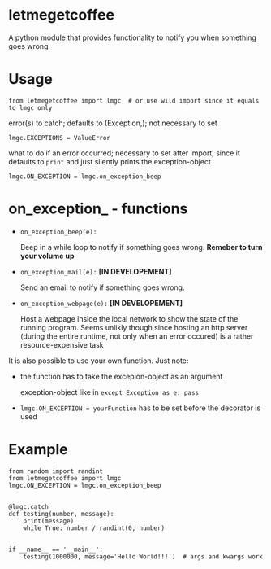 # letmegetcoffee
A python module that provides functionality to notify you when something
goes wrong

# Usage

    from letmegetcoffee import lmgc  # or use wild import since it equals to lmgc only

error(s) to catch; defaults to (Exception,); not necessary to set

    lmgc.EXCEPTIONS = ValueError

what to do if an error occurred; necessary to set after import, since it
defaults to `print` and just silently prints the exception-object

    lmgc.ON_EXCEPTION = lmgc.on_exception_beep

# on_exception_ - functions

- ```on_exception_beep(e):```

     Beep in a while loop to notify if something goes wrong.
     **Remeber to turn your volume up**

- ```on_exception_mail(e):``` **[IN DEVELOPEMENT]**

    Send an email to notify if something goes wrong.

- ```on_exception_webpage(e):```  **[IN DEVELOPEMENT]**

    Host a webpage inside the local network to show the state of the
    running program.
    Seems unlikly though since hosting an http server (during the entire
    runtime, not only when an error occured) is a rather
    resource-expensive task

It is also possible to use your own function. Just note:

- the function has to take the excepion-object as an argument

    exception-object like in ```except Exception as e: pass```

- ```lmgc.ON_EXCEPTION = yourFunction``` has to be set before the
  decorator is used


# Example
```
from random import randint
from letmegetcoffee import lmgc
lmgc.ON_EXCEPTION = lmgc.on_exception_beep


@lmgc.catch
def testing(number, message):
    print(message)
    while True: number / randint(0, number)


if __name__ == '__main__':
    testing(1000000, message='Hello World!!!')  # args and kwargs work

```
